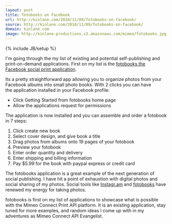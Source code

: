 ```yaml
---
layout: post
title: fotobooks on Facebook
url: http://kinlane.com/2010/11/09/fotobooks-on-facebook/
source: http://kinlane.com/2010/11/09/fotobooks-on-facebook/
domain: kinlane.com
image: http://kinlane-productions.s3.amazonaws.com/mimeo/fotobooks.jpg
---
```

{% include JB/setup %}<p>I'm going through the my list of existing and potential self-publishing and print-on-demand applications.   First on my list is the <a href="http://apps.facebook.com/fotobooks/">fotobooks the Facebook social print application</a>.<p></p>
Its a pretty straightforward app allowing you to organize photos from your Facebook albums into small photo books.
<a href="http://apps.facebook.com/fotobooks/"><img style="padding: 15px;" src="http://kinlane-productions.s3.amazonaws.com/mimeo/fotobooks.jpg" alt="" align="right" /></a>
With 2 clicks you can have the application installed in your Facebook profile:
<ul class="mainlist">
	<li>Click Getting Started from fotobooks home page</li>
	<li>Allow the applications request for permissions</li>
</ul>
The application is now installed and you can assemble and order a fotobook in 7 steps:
<ol class="mainlist">
	<li>Click create new book</li>
	<li>Select cover design, and give book a title</li>
	<li>Drag photos from albums onto 19 pages of your fotobook</li>
	<li>Preview your fotobook</li>
	<li>Enter order quantity and delivery</li>
	<li>Enter shipping and billing information</li>
	<li>Pay $5.99 for the book with paypal express or credit card</li>
</ol>
The fotobooks application is a great example of the next generation of social publishing.  I have hit a point of exhaustion with digital photos and social sharing of my photos.  Social tools like <a href="http://instagr.am/">Instagr.am</a> and <a href="http://apps.facebook.com/fotobooks/">fotobooks</a> have renewed my energy for taking photos.<p></p>
fotobooks is first on my list of applications to showcase what is possible with the Mimeo Connect Print API platform.  It is an existing application, stay tuned for more examples, and random ideas I come up with in my adventures as Mimeo Connect API Evangelist.</p>
